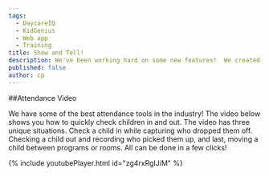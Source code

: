 ```yaml
---
tags:
  - DaycareIQ
  - KidGenius
  - Web app
  - Training
title: Show and Tell!
description: We've been working hard on some new features!  We created a few demonstration videos to show them off!
published: false
author: cp
---
```

##Attendance Video

We have some of the best attendance tools in the industry!  The video below shows you how to quickly check children in and out.  The video has three unique situations.  Check a child in while capturing who dropped them off.  Checking a child out and recording who picked them up, and last, moving a child between programs or rooms.  All can be done in a few clicks!

{% include youtubePlayer.html id="zg4rxRgIJiM" %}
